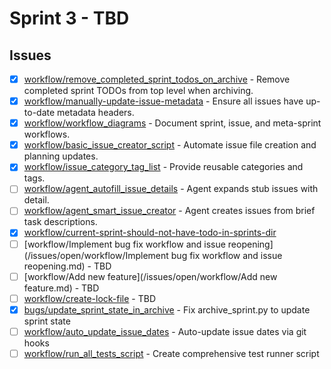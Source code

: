 # Sprint 3 - TBD


## Issues
- [x] [workflow/remove_completed_sprint_todos_on_archive](/issues/closed/workflow/remove_completed_sprint_todos_on_archive.md) - Remove completed sprint TODOs from top level when archiving.
- [x] [workflow/manually-update-issue-metadata](/issues/closed/workflow/manually-update-issue-metadata.md) - Ensure all issues have up-to-date metadata headers.
- [x] [workflow/workflow_diagrams](/issues/closed/workflow/workflow_diagrams.md) - Document sprint, issue, and meta-sprint workflows.
- [x] [workflow/basic_issue_creator_script](/issues/closed/workflow/basic_issue_creator_script.md) - Automate issue file creation and planning updates.
- [x] [workflow/issue_category_tag_list](/issues/closed/workflow/issue_category_tag_list.md) - Provide reusable categories and tags.
- [ ] [workflow/agent_autofill_issue_details](/issues/open/workflow/agent_autofill_issue_details.md) - Agent expands stub issues with detail.
- [ ] [workflow/agent_smart_issue_creator](/issues/open/workflow/agent_smart_issue_creator.md) - Agent creates issues from brief task descriptions.
- [x] [workflow/current-sprint-should-not-have-todo-in-sprints-dir](/issues/closed/workflow/current-sprint-should-not-have-todo-in-sprints-dir.md)
- [ ] [workflow/Implement bug fix workflow and issue reopening](/issues/open/workflow/Implement bug fix workflow and issue reopening.md) - TBD
- [ ] [workflow/Add new feature](/issues/open/workflow/Add new feature.md) - TBD
- [ ] [workflow/create-lock-file](/issues/open/workflow/create-lock-file.md) - TBD
- [x] [bugs/update_sprint_state_in_archive](/issues/closed/bugs/update_sprint_state_in_archive.md) - Fix archive_sprint.py to update sprint state
- [ ] [workflow/auto_update_issue_dates](/issues/open/workflow/auto_update_issue_dates.md) - Auto-update issue dates via git hooks
- [ ] [workflow/run_all_tests_script](/issues/open/workflow/run_all_tests_script.md) - Create comprehensive test runner script

